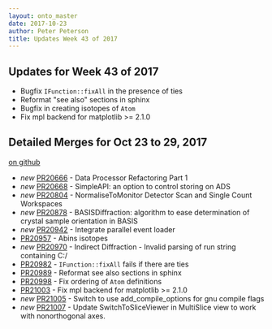 ```yaml
---
layout: onto_master
date: 2017-10-23
author: Peter Peterson
title: Updates Week 43 of 2017
---
```

Updates for Week 43 of 2017
---------------------------
* Bugfix `IFunction::fixAll` in the presence of ties
* Reformat "see also" sections in sphinx
* Bugfix in creating isotopes of `Atom`
* Fix mpl backend for matplotlib >= 2.1.0

Detailed Merges for Oct 23 to 29, 2017
--------------------------------------
[on github](https://github.com/mantidproject/mantid/pulls?q=is%3Apr+merged%3A2017-10-24..2017-10-29)

* *new* [PR20666](https://github.com/mantidproject/mantid/pull/20666) - Data Processor Refactoring Part 1
* *new* [PR20668](https://github.com/mantidproject/mantid/pull/20668) - SimpleAPI: an option to control storing on ADS
* *new* [PR20804](https://github.com/mantidproject/mantid/pull/20804) - NormaliseToMonitor Detector Scan and Single Count Workspaces
* *new* [PR20878](https://github.com/mantidproject/mantid/pull/20878) - BASISDiffraction: algorithm to ease determination of crystal sample orientation in BASIS
* *new* [PR20942](https://github.com/mantidproject/mantid/pull/20942) - Integrate parallel event loader
* [PR20957](https://github.com/mantidproject/mantid/pull/20957) - Abins isotopes
* *new* [PR20970](https://github.com/mantidproject/mantid/pull/20970) - Indirect Diffraction - Invalid parsing of run string containing C:/
* [PR20982](https://github.com/mantidproject/mantid/pull/20982) - `IFunction::fixAll` fails if there are ties
* [PR20989](https://github.com/mantidproject/mantid/pull/20989) - Reformat see also sections in sphinx
* [PR20998](https://github.com/mantidproject/mantid/pull/20998) - Fix ordering of `Atom` definitions
* [PR21003](https://github.com/mantidproject/mantid/pull/21003) - Fix mpl backend for matplotlib >= 2.1.0
* *new* [PR21005](https://github.com/mantidproject/mantid/pull/21005) - Switch to use add_compile_options for gnu compile flags
* *new* [PR21007](https://github.com/mantidproject/mantid/pull/21007) - Update SwitchToSliceViewer in MultiSlice view to work with nonorthogonal axes.
